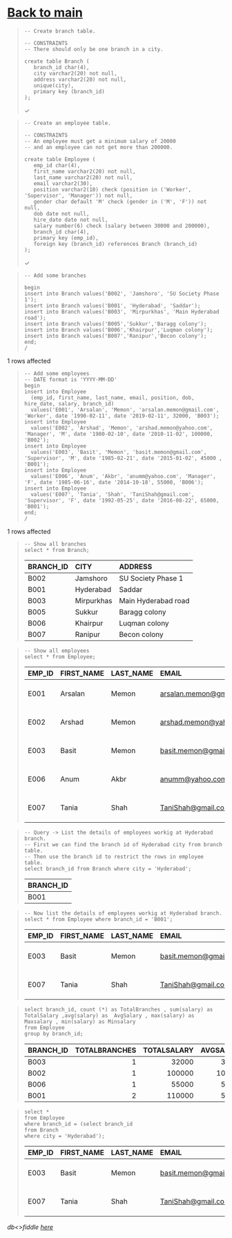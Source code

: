 # [Back to main](https://github.com/glaghari/database-assignement-2019)
<!-- -->
>     -- Create branch table.
>     
>     -- CONSTRAINTS
>     -- There should only be one branch in a city.
>     
>     create table Branch (
>        branch_id char(4),
>        city varchar2(20) not null,
>        address varchar2(20) not null,
>        unique(city),
>        primary key (branch_id)
>     );
> 
> ✓

<!-- -->
>     -- Create an employee table.
>     
>     -- CONSTRAINTS
>     -- An employee must get a minimum salary of 20000
>     -- and an employee can not get more than 200000.
>     
>     create table Employee (
>        emp_id char(4),
>        first_name varchar2(20) not null,
>        last_name varchar2(20) not null,
>        email varchar2(30),
>        position varchar2(10) check (position in ('Worker', 'Supervisor', 'Manager')) not null,
>        gender char default 'M' check (gender in ('M', 'F')) not null,
>        dob date not null,
>        hire_date date not null,
>        salary number(6) check (salary between 30000 and 200000),
>        branch_id char(4),
>        primary key (emp_id),
>        foreign key (branch_id) references Branch (branch_id)
>     );
> 
> ✓

<!-- -->
>     -- Add some branches
>     
>     begin
>     insert into Branch values('B002', 'Jamshoro', 'SU Society Phase 1');
>     insert into Branch values('B001', 'Hyderabad', 'Saddar');
>     insert into Branch values('B003', 'Mirpurkhas', 'Main Hyderabad road');
>     insert into Branch values('B005','Sukkur','Baragg colony');
>     insert into Branch values('B006','Khairpur','Luqman colony');
>     insert into Branch values('B007','Ranipur','Becon colony');
>     end;
>     /
> 
1 rows affected

<!-- -->
>     -- Add some employees
>     -- DATE format is 'YYYY-MM-DD'
>     begin
>     insert into Employee
>       (emp_id, first_name, last_name, email, position, dob, hire_date, salary, branch_id)
>       values('E001', 'Arsalan', 'Memon', 'arsalan.memon@gmail.com', 'Worker', date '1990-02-11', date '2019-02-11', 32000, 'B003');
>     insert into Employee
>       values('E002', 'Arshad', 'Memon', 'arshad.memon@yahoo.com', 'Manager', 'M', date '1980-02-10', date '2010-11-02', 100000, 'B002');
>     insert into Employee
>       values('E003', 'Basit', 'Memon', 'basit.memon@gmail.com', 'Supervisor', 'M', date '1985-02-21', date '2015-01-02', 45000 , 'B001');
>     insert into Employee
>       values('E006', 'Anum', 'Akbr', 'anumm@yahoo.com', 'Manager', 'F', date '1985-06-16', date '2014-10-18', 55000, 'B006');
>     insert into Employee
>       values('E007', 'Tania', 'Shah', 'TaniShah@gmail.com', 'Supervisor', 'F', date '1992-05-25', date '2016-08-22', 65000, 'B001');
>     end;
>     /
> 
1 rows affected

<!-- -->
>     -- Show all branches
>     select * from Branch;
> 
> | BRANCH_ID | CITY       | ADDRESS             |
> | :-------- | :--------- | :------------------ |
> | B002      | Jamshoro   | SU Society Phase 1  |
> | B001      | Hyderabad  | Saddar              |
> | B003      | Mirpurkhas | Main Hyderabad road |
> | B005      | Sukkur     | Baragg colony       |
> | B006      | Khairpur   | Luqman colony       |
> | B007      | Ranipur    | Becon colony        |

<!-- -->
>     -- Show all employees
>     select * from Employee;
> 
> | EMP_ID | FIRST_NAME | LAST_NAME | EMAIL                   | POSITION   | GENDER | DOB       | HIRE_DATE | SALARY | BRANCH_ID |
> | :----- | :--------- | :-------- | :---------------------- | :--------- | :----- | :-------- | :-------- | -----: | :-------- |
> | E001   | Arsalan    | Memon     | arsalan.memon@gmail.com | Worker     | M      | 11-FEB-90 | 11-FEB-19 |  32000 | B003      |
> | E002   | Arshad     | Memon     | arshad.memon@yahoo.com  | Manager    | M      | 10-FEB-80 | 02-NOV-10 | 100000 | B002      |
> | E003   | Basit      | Memon     | basit.memon@gmail.com   | Supervisor | M      | 21-FEB-85 | 02-JAN-15 |  45000 | B001      |
> | E006   | Anum       | Akbr      | anumm@yahoo.com         | Manager    | F      | 16-JUN-85 | 18-OCT-14 |  55000 | B006      |
> | E007   | Tania      | Shah      | TaniShah@gmail.com      | Supervisor | F      | 25-MAY-92 | 22-AUG-16 |  65000 | B001      |

<!-- -->
>     -- Query -> List the details of employees workig at Hyderabad branch.
>     -- First we can find the branch id of Hyderabad city from branch table.
>     -- Then use the branch id to restrict the rows in employee table.
>     select branch_id from Branch where city = 'Hyderabad';
> 
> | BRANCH_ID |
> | :-------- |
> | B001      |

<!-- -->
>     -- Now list the details of employees workig at Hyderabad branch.
>     select * from Employee where branch_id = 'B001';
> 
> | EMP_ID | FIRST_NAME | LAST_NAME | EMAIL                 | POSITION   | GENDER | DOB       | HIRE_DATE | SALARY | BRANCH_ID |
> | :----- | :--------- | :-------- | :-------------------- | :--------- | :----- | :-------- | :-------- | -----: | :-------- |
> | E003   | Basit      | Memon     | basit.memon@gmail.com | Supervisor | M      | 21-FEB-85 | 02-JAN-15 |  45000 | B001      |
> | E007   | Tania      | Shah      | TaniShah@gmail.com    | Supervisor | F      | 25-MAY-92 | 22-AUG-16 |  65000 | B001      |

<!-- -->
>     select branch_id, count (*) as TotalBranches , sum(salary) as TotalSalary ,avg(salary) as  AvgSalary , max(salary) as Maxsalary , min(salary) as Minsalary
>     from Employee
>     group by branch_id;
> 
> | BRANCH_ID | TOTALBRANCHES | TOTALSALARY | AVGSALARY | MAXSALARY | MINSALARY |
> | :-------- | ------------: | ----------: | --------: | --------: | --------: |
> | B003      |             1 |       32000 |     32000 |     32000 |     32000 |
> | B002      |             1 |      100000 |    100000 |    100000 |    100000 |
> | B006      |             1 |       55000 |     55000 |     55000 |     55000 |
> | B001      |             2 |      110000 |     55000 |     65000 |     45000 |

<!-- -->
>     select * 
>     from Employee
>     where branch_id = (select branch_id  
>     from Branch
>     where city = 'Hyderabad');
> 
> | EMP_ID | FIRST_NAME | LAST_NAME | EMAIL                 | POSITION   | GENDER | DOB       | HIRE_DATE | SALARY | BRANCH_ID |
> | :----- | :--------- | :-------- | :-------------------- | :--------- | :----- | :-------- | :-------- | -----: | :-------- |
> | E003   | Basit      | Memon     | basit.memon@gmail.com | Supervisor | M      | 21-FEB-85 | 02-JAN-15 |  45000 | B001      |
> | E007   | Tania      | Shah      | TaniShah@gmail.com    | Supervisor | F      | 25-MAY-92 | 22-AUG-16 |  65000 | B001      |

*db<>fiddle [here](https://dbfiddle.uk/?rdbms=oracle_11.2&fiddle=e8ff6dd16164ffeae622b76e294e9dd1)*

